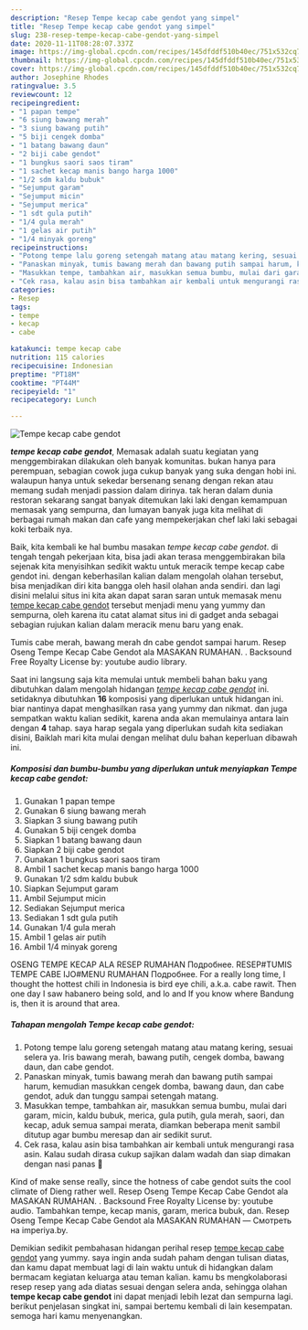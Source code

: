 ```yaml
---
description: "Resep Tempe kecap cabe gendot yang simpel"
title: "Resep Tempe kecap cabe gendot yang simpel"
slug: 238-resep-tempe-kecap-cabe-gendot-yang-simpel
date: 2020-11-11T08:28:07.337Z
image: https://img-global.cpcdn.com/recipes/145dfddf510b40ec/751x532cq70/tempe-kecap-cabe-gendot-foto-resep-utama.jpg
thumbnail: https://img-global.cpcdn.com/recipes/145dfddf510b40ec/751x532cq70/tempe-kecap-cabe-gendot-foto-resep-utama.jpg
cover: https://img-global.cpcdn.com/recipes/145dfddf510b40ec/751x532cq70/tempe-kecap-cabe-gendot-foto-resep-utama.jpg
author: Josephine Rhodes
ratingvalue: 3.5
reviewcount: 12
recipeingredient:
- "1 papan tempe"
- "6 siung bawang merah"
- "3 siung bawang putih"
- "5 biji cengek domba"
- "1 batang bawang daun"
- "2 biji cabe gendot"
- "1 bungkus saori saos tiram"
- "1 sachet kecap manis bango harga 1000"
- "1/2 sdm kaldu bubuk"
- "Sejumput garam"
- "Sejumput micin"
- "Sejumput merica"
- "1 sdt gula putih"
- "1/4 gula merah"
- "1 gelas air putih"
- "1/4 minyak goreng"
recipeinstructions:
- "Potong tempe lalu goreng setengah matang atau matang kering, sesuai selera ya. Iris bawang merah, bawang putih, cengek domba, bawang daun, dan cabe gendot."
- "Panaskan minyak, tumis bawang merah dan bawang putih sampai harum, kemudian masukkan cengek domba, bawang daun, dan cabe gendot, aduk dan tunggu sampai setengah matang."
- "Masukkan tempe, tambahkan air, masukkan semua bumbu, mulai dari garam, micin, kaldu bubuk, merica, gula putih, gula merah, saori, dan kecap, aduk semua sampai merata, diamkan beberapa menit sambil ditutup agar bumbu meresap dan air sedikit surut."
- "Cek rasa, kalau asin bisa tambahkan air kembali untuk mengurangi rasa asin. Kalau sudah dirasa cukup sajikan dalam wadah dan siap dimakan dengan nasi panas 🤤"
categories:
- Resep
tags:
- tempe
- kecap
- cabe

katakunci: tempe kecap cabe 
nutrition: 115 calories
recipecuisine: Indonesian
preptime: "PT18M"
cooktime: "PT44M"
recipeyield: "1"
recipecategory: Lunch

---
```



![Tempe kecap cabe gendot](https://img-global.cpcdn.com/recipes/145dfddf510b40ec/751x532cq70/tempe-kecap-cabe-gendot-foto-resep-utama.jpg)

<b><i>tempe kecap cabe gendot</i></b>, Memasak adalah suatu kegiatan yang menggembirakan dilakukan oleh banyak komunitas. bukan hanya para perempuan, sebagian cowok juga cukup banyak yang suka dengan hobi ini. walaupun hanya untuk sekedar bersenang senang dengan rekan atau memang sudah menjadi passion dalam dirinya. tak heran dalam dunia restoran sekarang sangat banyak ditemukan laki laki dengan kemampuan memasak yang sempurna, dan lumayan banyak juga kita melihat di berbagai rumah makan dan cafe yang mempekerjakan chef laki laki sebagai koki terbaik nya.

Baik, kita kembali ke hal bumbu masakan <i>tempe kecap cabe gendot</i>. di tengah tengah pekerjaan kita, bisa jadi akan terasa menggembirakan bila sejenak kita menyisihkan sedikit waktu untuk meracik tempe kecap cabe gendot ini. dengan keberhasilan kalian dalam mengolah olahan tersebut, bisa menjadikan diri kita bangga oleh hasil olahan anda sendiri. dan lagi disini melalui situs ini kita akan dapat saran saran untuk memasak menu <u>tempe kecap cabe gendot</u> tersebut menjadi menu yang yummy dan sempurna, oleh karena itu catat alamat situs ini di gadget anda sebagai sebagian rujukan kalian dalam meracik menu baru yang enak.

Tumis cabe merah, bawang merah dn cabe gendot sampai harum. Resep Oseng Tempe Kecap Cabe Gendot ala MASAKAN RUMAHAN. . Backsound Free Royalty License by: youtube audio library.


Saat ini langsung saja kita memulai untuk membeli bahan baku yang dibutuhkan dalam mengolah hidangan <u><i>tempe kecap cabe gendot</i></u> ini. setidaknya dibutuhkan <b>16</b> komposisi yang diperlukan untuk hidangan ini. biar nantinya dapat menghasilkan rasa yang yummy dan nikmat. dan juga sempatkan waktu kalian sedikit, karena anda akan memulainya antara lain dengan <b>4</b> tahap. saya harap segala yang diperlukan sudah kita sediakan disini, Baiklah mari kita mulai dengan melihat dulu bahan keperluan dibawah ini.

<!--inarticleads1-->

##### Komposisi dan bumbu-bumbu yang diperlukan untuk menyiapkan Tempe kecap cabe gendot:

1. Gunakan 1 papan tempe
1. Gunakan 6 siung bawang merah
1. Siapkan 3 siung bawang putih
1. Gunakan 5 biji cengek domba
1. Siapkan 1 batang bawang daun
1. Siapkan 2 biji cabe gendot
1. Gunakan 1 bungkus saori saos tiram
1. Ambil 1 sachet kecap manis bango harga 1000
1. Gunakan 1/2 sdm kaldu bubuk
1. Siapkan Sejumput garam
1. Ambil Sejumput micin
1. Sediakan Sejumput merica
1. Sediakan 1 sdt gula putih
1. Gunakan 1/4 gula merah
1. Ambil 1 gelas air putih
1. Ambil 1/4 minyak goreng


OSENG TEMPE KECAP ALA RESEP RUMAHAN Подробнее. RESEP#TUMIS TEMPE CABE IJO#MENU RUMAHAN Подробнее. For a really long time, I thought the hottest chili in Indonesia is bird eye chili, a.k.a. cabe rawit. Then one day I saw habanero being sold, and lo and If you know where Bandung is, then it is around that area. 

<!--inarticleads2-->

##### Tahapan mengolah Tempe kecap cabe gendot:

1. Potong tempe lalu goreng setengah matang atau matang kering, sesuai selera ya. Iris bawang merah, bawang putih, cengek domba, bawang daun, dan cabe gendot.
1. Panaskan minyak, tumis bawang merah dan bawang putih sampai harum, kemudian masukkan cengek domba, bawang daun, dan cabe gendot, aduk dan tunggu sampai setengah matang.
1. Masukkan tempe, tambahkan air, masukkan semua bumbu, mulai dari garam, micin, kaldu bubuk, merica, gula putih, gula merah, saori, dan kecap, aduk semua sampai merata, diamkan beberapa menit sambil ditutup agar bumbu meresap dan air sedikit surut.
1. Cek rasa, kalau asin bisa tambahkan air kembali untuk mengurangi rasa asin. Kalau sudah dirasa cukup sajikan dalam wadah dan siap dimakan dengan nasi panas 🤤


Kind of make sense really, since the hotness of cabe gendot suits the cool climate of Dieng rather well. Resep Oseng Tempe Kecap Cabe Gendot ala MASAKAN RUMAHAN. . Backsound Free Royalty License by: youtube audio. Tambahkan tempe, kecap manis, garam, merica bubuk, dan. Resep Oseng Tempe Kecap Cabe Gendot ala MASAKAN RUMAHAN — Смотреть на imperiya.by. 

Demikian sedikit pembahasan hidangan perihal resep <u>tempe kecap cabe gendot</u> yang yummy. saya ingin anda sudah paham dengan tulisan diatas, dan kamu dapat membuat lagi di lain waktu untuk di hidangkan dalam bermacam kegiatan keluarga atau teman kalian. kamu bs mengkolaborasi resep resep yang ada diatas sesuai dengan selera anda, sehingga olahan <b>tempe kecap cabe gendot</b> ini dapat menjadi lebih lezat dan sempurna lagi. berikut penjelasan singkat ini, sampai bertemu kembali di lain kesempatan. semoga hari kamu menyenangkan.
